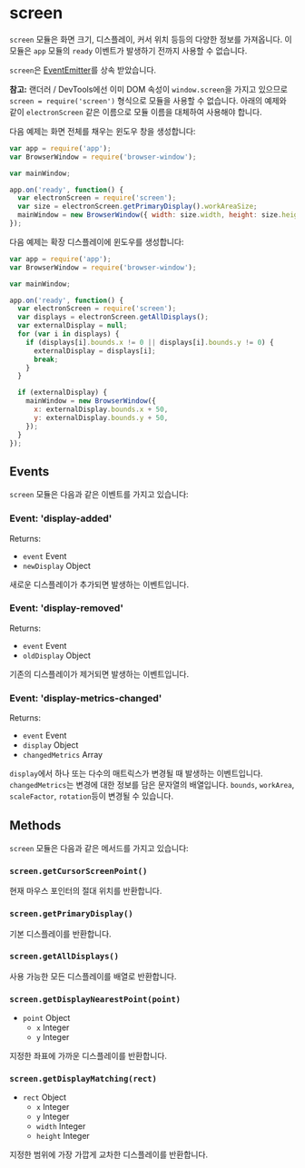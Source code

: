 ﻿# screen

`screen` 모듈은 화면 크기, 디스플레이, 커서 위치 등등의 다양한 정보를 가져옵니다.
이 모듈은 `app` 모듈의 `ready` 이벤트가 발생하기 전까지 사용할 수 없습니다.

`screen`은 [EventEmitter](http://nodejs.org/api/events.html#events_class_events_eventemitter)를 상속 받았습니다.

**참고:** 랜더러 / DevTools에선 이미 DOM 속성이 `window.screen`을 가지고 있으므로 `screen = require('screen')` 형식으로 모듈을 사용할 수 없습니다.
아래의 예제와 같이 `electronScreen` 같은 이름으로 모듈 이름을 대체하여 사용해야 합니다.

다음 예제는 화면 전체를 채우는 윈도우 창을 생성합니다:

```javascript
var app = require('app');
var BrowserWindow = require('browser-window');

var mainWindow;

app.on('ready', function() {
  var electronScreen = require('screen');
  var size = electronScreen.getPrimaryDisplay().workAreaSize;
  mainWindow = new BrowserWindow({ width: size.width, height: size.height });
});
```

다음 예제는 확장 디스플레이에 윈도우를 생성합니다:

```javascript
var app = require('app');
var BrowserWindow = require('browser-window');

var mainWindow;

app.on('ready', function() {
  var electronScreen = require('screen');
  var displays = electronScreen.getAllDisplays();
  var externalDisplay = null;
  for (var i in displays) {
    if (displays[i].bounds.x != 0 || displays[i].bounds.y != 0) {
      externalDisplay = displays[i];
      break;
    }
  }

  if (externalDisplay) {
    mainWindow = new BrowserWindow({
      x: externalDisplay.bounds.x + 50,
      y: externalDisplay.bounds.y + 50,
    });
  }
});
```

## Events

`screen` 모듈은 다음과 같은 이벤트를 가지고 있습니다:

### Event: 'display-added'

Returns:

* `event` Event
* `newDisplay` Object

새로운 디스플레이가 추가되면 발생하는 이벤트입니다.

### Event: 'display-removed'

Returns:

* `event` Event
* `oldDisplay` Object

기존의 디스플레이가 제거되면 발생하는 이벤트입니다.

### Event: 'display-metrics-changed'

Returns:

* `event` Event
* `display` Object
* `changedMetrics` Array

`display`에서 하나 또는 다수의 매트릭스가 변경될 때 발생하는 이벤트입니다.
`changedMetrics`는 변경에 대한 정보를 담은 문자열의 배열입니다.
`bounds`, `workArea`, `scaleFactor`, `rotation`등이 변경될 수 있습니다.

## Methods

`screen` 모듈은 다음과 같은 메서드를 가지고 있습니다:

### `screen.getCursorScreenPoint()`

현재 마우스 포인터의 절대 위치를 반환합니다.

### `screen.getPrimaryDisplay()`

기본 디스플레이를 반환합니다.

### `screen.getAllDisplays()`

사용 가능한 모든 디스플레이를 배열로 반환합니다.

### `screen.getDisplayNearestPoint(point)`

* `point` Object
  * `x` Integer
  * `y` Integer

지정한 좌표에 가까운 디스플레이를 반환합니다.

### `screen.getDisplayMatching(rect)`

* `rect` Object
  * `x` Integer
  * `y` Integer
  * `width` Integer
  * `height` Integer

지정한 범위에 가장 가깝게 교차한 디스플레이를 반환합니다.
